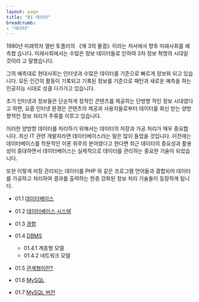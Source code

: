 ```yaml
---
layout: page
title: "01 데이터"
breadcrumb:
- "데이터"
--- 
```

1980년 미래학자 엘빈 토플러의 《제 3의 물결》이라는 저서에서 향후 미래사회를 예측했 습니다. 미래사회에서는 수많은 정보 데이터들로 인하여 3차 정보 혁명의 시대일 것이라 고 말했습니다.  

그의 예측대로 현대사회는 인터넷과 수많은 데이터를 기준으로 빠르게 정보화 되고 있습 니다. 모든 인간의 활동이 기록되고 기록된 정보를 기준으로 패턴과 새로운 예측을 하는 인공지능 시대로 성큼 다가가고 있습니다.  

초기 인터넷과 정보들은 단순하게 정적인 콘텐츠를 제공하는 단방향 적인 정보 시대였다 고 하면, 요즘 인터넷 환경은 콘텐츠의 제공과 사용자들로부터 데이터를 회신 받는 양방 향적인 정보 처리가 주류를 이루고 있습니다.  

이러한 양방향 데이터를 처리하기 위해서는 데이터의 저장과 가공 처리가 매우 중요합 니다. 최신 IT 관련 개발자라면 데이터베이스라는 말은 많이 들었을 것입니다. 이전에는 데이터베이스를 학문적인 이론 위주의 분야였다고 한다면 최근 데이터의 중요성과 활용 성이 증대하면서 데이터베이스는 실제적으로 데이터를 관리하는 중요한 기술이 되었습 니다.  

또한 이렇게 저장 관리되는 데이터를 PHP 와 같은 프로그램 언어들과 결합되어 데이터를 가공하고 처리하여 결과를 출력하는 한층 강화된 정보 처리 기술들이 등장하게 됩니다. 

+ 01.1 [데이터베이스](01.1)

+ 01.2 [데이터베이스 시스템](01.2)

+ 01.3 [경험](01.3)

+ 01.4 [DBMS](01.4)
    * 01.4.1 계층형 모델
    * 01.4.2 네트워크 모델

+ 01.5 [관계형이란?](501.) 

+ 01.6 [MySQL](01.6)

+ 01.7 [MySQL 버전](01.7)

